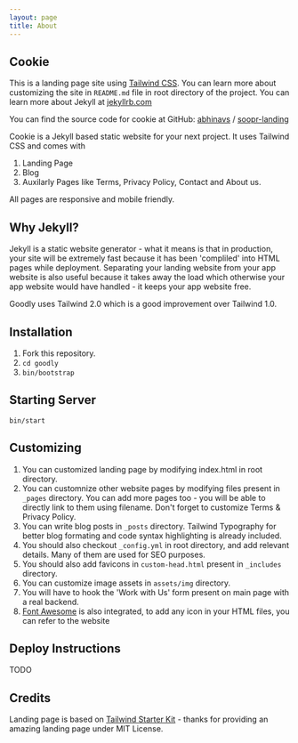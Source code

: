 ```yaml
---
layout: page
title: About
---
```


## Cookie
This is a landing page site using [Tailwind CSS](https://www.tailwindcss.com/). You can learn more about customizing the site in `README.md` file in root directory of the project. You can learn more about Jekyll  at [jekyllrb.com](https://jekyllrb.com/)

You can find the source code for cookie at GitHub:
[abhinavs](https://github.com/abhinavs) /
[soopr-landing](https://github.com/abhinavs/cookie)

Cookie is a Jekyll based static website for your next project. It uses Tailwind CSS and comes with
1. Landing Page
2. Blog
3. Auxilarly Pages like Terms, Privacy Policy, Contact and About us.

All pages are responsive and mobile friendly.

## Why Jekyll?
Jekyll is a static website generator - what it means is that in production, your site will be extremely fast because it has been 'compliled' into HTML pages while deployment. Separating your landing website from your app website is also useful because it takes away the load which otherwise your app website would have handled - it keeps your app website free.

Goodly uses Tailwind 2.0 which is a good improvement over Tailwind 1.0.

## Installation
1. Fork this repository.
2. `cd goodly`
3. `bin/bootstrap`

## Starting Server
`bin/start`

## Customizing
1. You can customized landing page by modifying index.html in root directory.
2. You can customnize other website pages by modifying files present in `_pages` directory. You can add more pages too - you will be able to directly link to them using filename. Don't forget to customize Terms & Privacy Policy.
3. You can write blog posts in `_posts` directory. Tailwind Typography for better blog formating and code syntax highlighting is already included.
4. You should also checkout `_config.yml` in root directory, and add relevant details. Many of them are used for SEO purposes.
5. You should also add favicons in `custom-head.html` present in `_includes` directory.
6. You can customize image assets in `assets/img` directory.
7. You will have to hook the 'Work with Us' form present on main page with a real backend.
8. [Font Awesome](https://fontawesome.com/) is also integrated, to add any icon in your HTML files, you can refer to the website

## Deploy Instructions
TODO

## Credits
Landing page is based on [Tailwind Starter Kit](https://www.creative-tim.com/learning-lab/tailwind-starter-kit/presentation) - thanks for providing an amazing landing page under MIT License.
